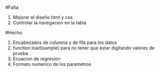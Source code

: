 #Falta
1. Mejorar el diseño html y css  
2. Controlar la navegacion en la tabla  

#Hecho
1. Encabezados de columna y de fila para los datos  
2. function load(sample) para no tener que estar digitando valores de prueba  
3. Ecuacion de regresion  
4. Formato numerico de los parametros  